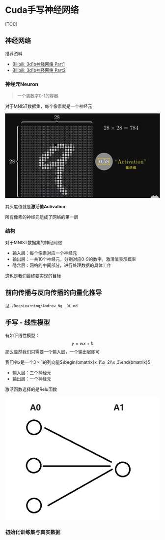 # Cuda手写神经网络

[TOC]

## 神经网络

推荐资料

- [Bilibili: 3d1b神经网络 Part1](https://www.bilibili.com/video/BV1bx411M7Zx)
- [Bilibili: 3d1b神经网络 Part2](https://www.bilibili.com/video/BV1Ux411j7ri)

### 神经元Neuron

> 一个装数字0-1的容器

对于MNIST数据集，每个像素就是一个神经元

![image-20240321153317827](./Cuda手写神经网络.assets/image-20240321153317827.png)



其灰度值就是**激活值Activation**

所有像素的神经元组成了网络的第一层

### 结构

对于MNIST数据集的神经网络

- 输入层：每个像素对应一个神经元
- 输出层：一共10个神经元，分别对应0-9的数字。激活值表示概率
- 隐含层：网络的中间部分，进行处理数据的具体工作

这也是我们最终要实现的目标



## 前向传播与反向传播的向量化推导

见`./DeepLearning/Andrew_Ng _DL.md`

## 手写 - 线性模型

有如下线性模型：
$$
y = wx + b
$$
那么显然我们只需要一个输入层，一个输出层即可

我们令$x$是一个$3\times 1$的列向量$\begin{bmatrix}x_1\\x_2\\x_3\end{bmatrix}$

-   输入层：三个神经元
-   输出层：一个神经元

激活函数选择的是Relu函数

![image-20240426151921045](./Cuda手写神经网络.assets/image-20240426151921045.png)

### 初始化训练集与真实数据


